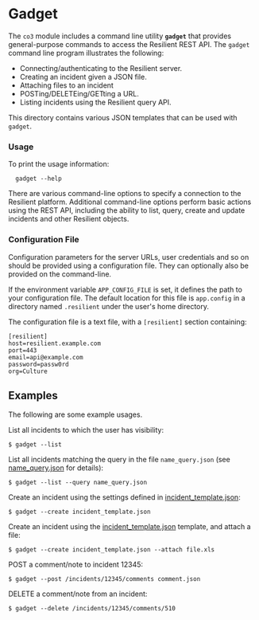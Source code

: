 # Gadget

The `co3` module includes a command line utility __`gadget`__ that provides
general-purpose commands to access the Resilient REST API.  The `gadget`
command line program illustrates the following:

* Connecting/authenticating to the Resilient server.
* Creating an incident given a JSON file.
* Attaching files to an incident
* POSTing/DELETEing/GETting a URL.
* Listing incidents using the Resilient query API.

This directory contains various JSON templates that can be used with `gadget`.


### Usage

To print the usage information:
```
  gadget --help
```

There are various command-line options to specify a connection to the
Resilient platform.  Additional command-line options perform basic
actions using the REST API, including the ability to list, query, create
and update incidents and other Resilient objects.


### Configuration File

Configuration parameters for the server URLs, user credentials and so on
should be provided using a configuration file.  They can optionally also
be provided on the command-line.

If the environment variable `APP_CONFIG_FILE` is set, it defines the path
to your configuration file.  The default location for this file is
`app.config` in a directory named `.resilient` under the user's home directory.

The configuration file is a text file, with a `[resilient]` section containing:

```
[resilient]
host=resilient.example.com
port=443
email=api@example.com
password=passw0rd
org=Culture
```


## Examples

The following are some example usages.

List all incidents to which the user has visibility:

```
$ gadget --list
```

List all incidents matching the query in the file `name_query.json` (see [name_query.json](name_query.json) for details):

```
$ gadget --list --query name_query.json
```

Create an incident using the settings defined in [incident_template.json](incident_template.json):

```
$ gadget --create incident_template.json
```

Create an incident using the [incident_template.json](incident_template.json) template, and attach a file:

```
$ gadget --create incident_template.json --attach file.xls
```

POST a comment/note to incident 12345:

```
$ gadget --post /incidents/12345/comments comment.json
```

DELETE a comment/note from an incident:

```
$ gadget --delete /incidents/12345/comments/510
```
